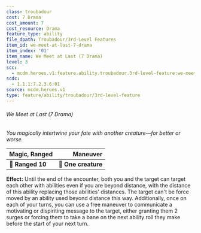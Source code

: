 ```yaml
---
class: troubadour
cost: 7 Drama
cost_amount: 7
cost_resource: Drama
feature_type: ability
file_dpath: Troubadour/3rd-Level Features
item_id: we-meet-at-last-7-drama
item_index: '01'
item_name: We Meet at Last (7 Drama)
level: 3
scc:
  - mcdm.heroes.v1:feature.ability.troubadour.3rd-level-feature:we-meet-at-last-7-drama
scdc:
  - 1.1.1:7.2.3.6:01
source: mcdm.heroes.v1
type: feature/ability/troubadour/3rd-level-feature
---
```


###### We Meet at Last (7 Drama)

*You magically intertwine your fate with another creature—for better or worse.*

| **Magic, Ranged** |        **Maneuver** |
| ----------------- | ------------------: |
| **📏 Ranged 10**  | **🎯 One creature** |

**Effect:** Until the end of the encounter, both you and the target can target each other with abilities even if you are beyond distance, with the distance of this ability replacing those abilities' distances. The target can't be force moved by an ability used beyond distance this way. Additionally, once on each of your turns, you can use a free maneuver to communicate a motivating or dispiriting message to the target, either granting them 2 surges or forcing them to take a bane on the next ability roll they make before the start of your next turn.
